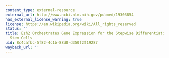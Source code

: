```yaml
---
content_type: external-resource
external_url: http://www.ncbi.nlm.nih.gov/pubmed/19303854
has_external_license_warning: true
license: https://en.wikipedia.org/wiki/All_rights_reserved
status: ''
title: Ezh2 Orchestrates Gene Expression for the Stepwise Differentiation of Tissue-Specific
  Stem Cells
uid: 8c4cafbc-5f82-4c1b-88d8-d350f2f19287
wayback_url: ''
---
```

